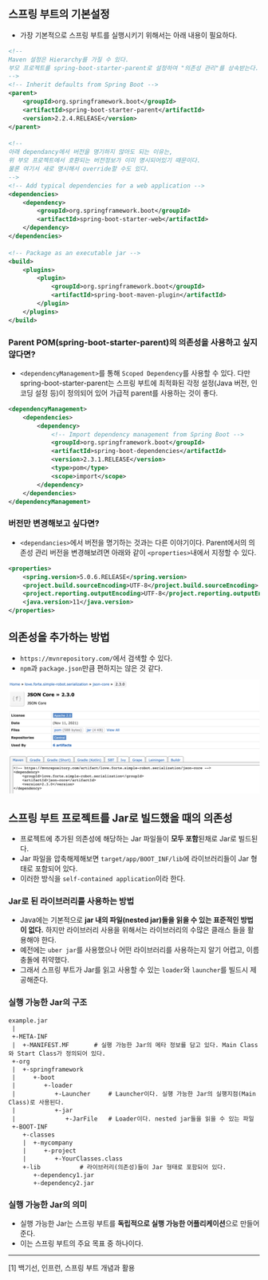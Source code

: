 ## 스프링 부트의 기본설정

- 가장 기본적으로 스프링 부트를 실행시키기 위해서는 아래 내용이 필요하다.

```xml
<!--
Maven 설정은 Hierarchy를 가질 수 있다.
부모 프로젝트를 spring-boot-starter-parent로 설정하여 "의존성 관리"를 상속받는다.
-->
<!-- Inherit defaults from Spring Boot -->
<parent>
	<groupId>org.springframework.boot</groupId>
	<artifactId>spring-boot-starter-parent</artifactId>
	<version>2.2.4.RELEASE</version>
</parent>

<!--
아래 dependancy에서 버전을 명기하지 않아도 되는 이유는,
위 부모 프로젝트에서 호환되는 버전정보가 이미 명시되어있기 때문이다.
물론 여기서 새로 명시해서 override할 수도 있다.
-->
<!-- Add typical dependencies for a web application -->
<dependencies>
	<dependency>
		<groupId>org.springframework.boot</groupId>
		<artifactId>spring-boot-starter-web</artifactId>
	</dependency>
</dependencies>

<!-- Package as an executable jar -->
<build>
	<plugins>
		<plugin>
			<groupId>org.springframework.boot</groupId>
			<artifactId>spring-boot-maven-plugin</artifactId>
		</plugin>
	</plugins>
</build>
```

### Parent POM(spring-boot-starter-parent)의 의존성을 사용하고 싶지 않다면?

- `<dependencyManagement>`를 통해 `Scoped Dependency`를 사용할 수 있다. 다만 spring-boot-starter-parent는 스프링 부트에 최적화된 각정 설정(Java 버전, 인코딩 설정 등)이 정의되어 있어 가급적 parent를 사용하는 것이 좋다.

```xml
<dependencyManagement>
    <dependencies>
        <dependency>
            <!-- Import dependency management from Spring Boot -->
            <groupId>org.springframework.boot</groupId>
            <artifactId>spring-boot-dependencies</artifactId>
            <version>2.3.1.RELEASE</version>
            <type>pom</type>
            <scope>import</scope>
        </dependency>
    </dependencies>
</dependencyManagement>
```

### 버전만 변경해보고 싶다면?

- `<dependancies>`에서 버전을 명기하는 것과는 다른 이야기이다. Parent에서의 의존성 관리 버전을 변경해보려면 아래와 같이 `<properties>`내에서 지정할 수 있다.

```xml
<properties>
	<spring.version>5.0.6.RELEASE</spring.version>
	<project.build.sourceEncoding>UTF-8</project.build.sourceEncoding>
	<project.reporting.outputEncoding>UTF-8</project.reporting.outputEncoding>
	<java.version>11</java.version>
</properties>
```

## 의존성을 추가하는 방법

- `https://mvnrepository.com/`에서 검색할 수 있다.
- `npm`과 `package.json`만큼 편하지는 않은 것 같다.

![Untitled](SpringDI/Untitled.png)

## 스프링 부트 프로젝트를 Jar로 빌드했을 때의 의존성

- 프로젝트에 추가된 의존성에 해당하는 Jar 파일들이 **모두 포함**된채로 Jar로 빌드된다.
- Jar 파일을 압축해제해보면 `target/app/BOOT_INF/lib`에 라이브러리들이 Jar 형태로 포함되어 있다.
- 이러한 방식을 `self-contained application`이라 한다.

### Jar로 된 라이브러리를 사용하는 방법

- Java에는 기본적으로 **jar 내의 파일(nested jar)들을 읽을 수 있는 표준적인 방법이 없다.** 하지만 라이브러리 사용을 위해서는 라이브러리의 수많은 클래스 들을 활용해야 한다.
- 예전에는 `uber jar`를 사용했으나 어떤 라이브러리를 사용하는지 알기 어렵고, 이름 충돌에 취약했다.
- 그래서 스프링 부트가 Jar를 읽고 사용할 수 있는 `loader`와 `launcher`를 빌드시 제공해준다.

### 실행 가능한 Jar의 구조

```
example.jar
 |
 +-META-INF
 |  +-MANIFEST.MF		# 실행 가능한 Jar의 메타 정보를 담고 있다. Main Class와 Start Class가 정의되어 있다.
 +-org
 |  +-springframework
 |     +-boot
 |        +-loader
 |           +-Launcher		# Launcher이다. 실행 가능한 Jar의 실행지점(Main Class)로 사용된다.
 |           +-jar
 |              +-JarFile	# Loader이다. nested jar들을 읽을 수 있는 파일
 +-BOOT-INF
    +-classes
    |  +-mycompany
    |     +-project
    |        +-YourClasses.class
    +-lib			# 라이브러리(의존성)들이 Jar 형태로 포함되어 있다.
       +-dependency1.jar
       +-dependency2.jar

```

### 실행 가능한 Jar의 의미

- 실행 가능한 Jar는 스프링 부트를 **독립적으로 실행 가능한 어플리케이션**으로 만들어준다.
- 이는 스프링 부트의 주요 목표 중 하나이다.

---

[1] 백기선, 인프런, 스프링 부트 개념과 활용
